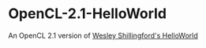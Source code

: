 # OpenCL-2.1-HelloWorld
An OpenCL 2.1 version of [Wesley Shillingford's HelloWorld](https://youtu.be/f8jnAuFMnPY?list=PLzy5q1NUJKCJocUKsRxZ0IPz29p38xeM-)
